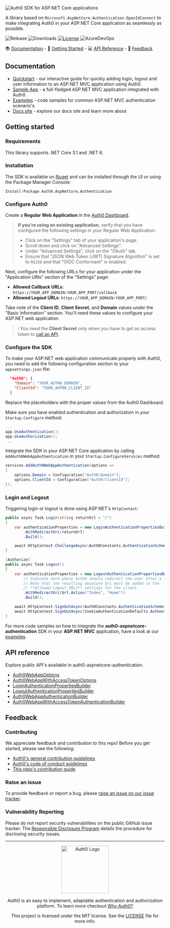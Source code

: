 ![Auth0 SDK for ASP.NET Core applications](https://cdn.auth0.com/website/sdks/banners/auth0-aspnetcore-authentication-banner.png)

A library based on `Microsoft.AspNetCore.Authentication.OpenIdConnect` to make integrating Auth0 in your ASP.NET Core application as seamlessly as possible.

![Release](https://img.shields.io/github/v/release/auth0/auth0-aspnetcore-authentication)
![Downloads](https://img.shields.io/nuget/dt/auth0.aspnetcore.authentication)
[![License](https://img.shields.io/:license-MIT-blue.svg?style=flat)](https://opensource.org/licenses/MIT)
![AzureDevOps](https://img.shields.io/azure-devops/build/Auth0SDK/Auth0.AspNetCore.Authentication/8)

:books: [Documentation](#documentation) - :rocket: [Getting Started](#getting-started) - :computer: [API Reference](#api-reference) - :speech_balloon: [Feedback](#feedback)

## Documentation

- [Quickstart](https://auth0.com/docs/quickstart/webapp/aspnet-core) - our interactive guide for quickly adding login, logout and user information to an ASP.NET MVC application using Auth0.
- [Sample App](https://github.com/auth0-samples/auth0-aspnetcore-mvc-samples/tree/master/Quickstart/Sample) - a full-fledged ASP.NET MVC application integrated with Auth0.
- [Examples](https://github.com/auth0/auth0-aspnetcore-authentication/blob/main/EXAMPLES.md) - code samples for common ASP.NET MVC authentication scenario's.
- [Docs site](https://www.auth0.com/docs) - explore our docs site and learn more about 

## Getting started
### Requirements

This library supports .NET Core 3.1 and .NET 6.

### Installation

The SDK is available on [Nuget](https://www.nuget.org/packages/Auth0.AspNetCore.Authentication) and can be installed through the UI or using the Package Manager Console:

```
Install-Package Auth0.AspNetCore.Authentication
```

### Configure Auth0

Create a **Regular Web Application** in the [Auth0 Dashboard](https://manage.auth0.com/#/applications).

> **If you're using an existing application**, verify that you have configured the following settings in your Regular Web Application:
>
> - Click on the "Settings" tab of your application's page.
> - Scroll down and click on "Advanced Settings".
> - Under "Advanced Settings", click on the "OAuth" tab.
> - Ensure that "JSON Web Token (JWT) Signature Algorithm" is set to `RS256` and that "OIDC Conformant" is enabled.

Next, configure the following URLs for your application under the "Application URIs" section of the "Settings" page:

- **Allowed Callback URLs**: `https://YOUR_APP_DOMAIN:YOUR_APP_PORT/callback`
- **Allowed Logout URLs**: `https://YOUR_APP_DOMAIN:YOUR_APP_PORT/`

Take note of the **Client ID**, **Client Secret**, and **Domain** values under the "Basic Information" section. You'll need these values to configure your ASP.NET web application.

> :information_source: You need the **Client Secret** only when you have to get an access token to [call an API](#calling-an-api).

### Configure the SDK

To make your ASP.NET web application communicate properly with Auth0, you need to add the following configuration section to your `appsettings.json` file:

```json
  "Auth0": {
    "Domain": "YOUR_AUTH0_DOMAIN",
    "ClientId": "YOUR_AUTH0_CLIENT_ID"
  }
```

Replace the placeholders with the proper values from the Auth0 Dashboard.

Make sure you have enabled authentication and authorization in your `Startup.Configure` method:

```csharp
...
app.UseAuthentication();
app.UseAuthorization();
...
```

Integrate the SDK in your ASP.NET Core application by calling `AddAuth0WebAppAuthentication` in your `Startup.ConfigureServices` method:

```csharp
services.AddAuth0WebAppAuthentication(options =>
{
    options.Domain = Configuration["Auth0:Domain"];
    options.ClientId = Configuration["Auth0:ClientId"];
});
```

### Login and Logout
Triggering login or logout is done using ASP.NET's `HttpContext`:

```csharp
public async Task Login(string returnUrl = "/")
{
    var authenticationProperties = new LoginAuthenticationPropertiesBuilder()
        .WithRedirectUri(returnUrl)
        .Build();

    await HttpContext.ChallengeAsync(Auth0Constants.AuthenticationScheme, authenticationProperties);
}

[Authorize]
public async Task Logout()
{
    var authenticationProperties = new LogoutAuthenticationPropertiesBuilder()
        // Indicate here where Auth0 should redirect the user after a logout.
        // Note that the resulting absolute Uri must be added in the
        // **Allowed Logout URLs** settings for the client.
        .WithRedirectUri(Url.Action("Index", "Home"))
        .Build();

    await HttpContext.SignOutAsync(Auth0Constants.AuthenticationScheme, authenticationProperties);
    await HttpContext.SignOutAsync(CookieAuthenticationDefaults.AuthenticationScheme);
}
```

For more code samples on how to integrate the **auth0-aspnetcore-authentication** SDK in your **ASP.NET MVC** application, have a look at our [examples](https://github.com/auth0/auth0-aspnetcore-authentication/blob/main/EXAMPLES.md).

## API reference
Explore public API's available in auth0-aspnetcore-authentication.

- [Auth0WebAppOptions](https://auth0.github.io/auth0-aspnetcore-authentication/api/Auth0.AspNetCore.Authentication.Auth0WebAppOptions.html)
- [Auth0WebAppWithAccessTokenOptions](https://auth0.github.io/auth0-aspnetcore-authentication/api/Auth0.AspNetCore.Authentication.Auth0WebAppWithAccessTokenOptions.html)
- [LoginAuthenticationPropertiesBuilder](https://auth0.github.io/auth0-aspnetcore-authentication/api/Auth0.AspNetCore.Authentication.LoginAuthenticationPropertiesBuilder.html)
- [LogoutAuthenticationPropertiesBuilder](https://auth0.github.io/auth0-aspnetcore-authentication/api/Auth0.AspNetCore.Authentication.LogoutAuthenticationPropertiesBuilder.html)
- [Auth0WebAppAuthenticationBuilder](https://auth0.github.io/auth0-aspnetcore-authentication/api/Auth0.AspNetCore.Authentication.Auth0WebAppAuthenticationBuilder.html)
- [Auth0WebAppWithAccessTokenAuthenticationBuilder](https://auth0.github.io/auth0-aspnetcore-authentication/api/Auth0.AspNetCore.Authentication.Auth0WebAppWithAccessTokenAuthenticationBuilder.html)

## Feedback
### Contributing

We appreciate feedback and contribution to this repo! Before you get started, please see the following:

- [Auth0's general contribution guidelines](https://github.com/auth0/open-source-template/blob/master/GENERAL-CONTRIBUTING.md)
- [Auth0's code of conduct guidelines](https://github.com/auth0/open-source-template/blob/master/CODE-OF-CONDUCT.md)
- [This repo's contribution guide](https://github.com/auth0/auth0-aspnetcore-authentication/blob/main/CONTRIBUTING.md)

### Raise an issue

To provide feedback or report a bug, please [raise an issue on our issue tracker](https://github.com/auth0/auth0-aspnetcore-authentication/issues).

### Vulnerability Reporting

Please do not report security vulnerabilities on the public GitHub issue tracker. The [Responsible Disclosure Program](https://auth0.com/responsible-disclosure-policy) details the procedure for disclosing security issues.

---

<p align="center">
  <picture>
    <source media="(prefers-color-scheme: light)" srcset="https://cdn.auth0.com/website/sdks/logos/auth0_light_mode.png"   width="150">
    <source media="(prefers-color-scheme: dark)" srcset="https://cdn.auth0.com/website/sdks/logos/auth0_dark_mode.png" width="150">
    <img alt="Auth0 Logo" src="https://cdn.auth0.com/website/sdks/logos/auth0_light_mode.png" width="150">
  </picture>
</p>
<p align="center">Auth0 is an easy to implement, adaptable authentication and authorization platform. To learn more checkout <a href="https://auth0.com/why-auth0">Why Auth0?</a></p>
<p align="center">
This project is licensed under the MIT license. See the <a href="https://github.com/auth0/auth0-aspnetcore-authentication/blob/main/LICENSE"> LICENSE</a> file for more info.</p>
